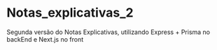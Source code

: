 # Notas_explicativas_2
Segunda versão do Notas Explicativas, utilizando Express + Prisma no backEnd e Next.js no front
